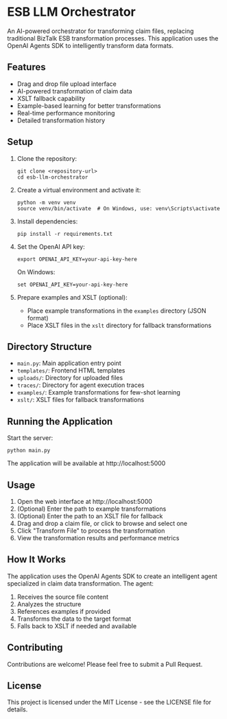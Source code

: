 # ESB LLM Orchestrator

An AI-powered orchestrator for transforming claim files, replacing traditional BizTalk ESB transformation processes. This application uses the OpenAI Agents SDK to intelligently transform data formats.

## Features

- Drag and drop file upload interface
- AI-powered transformation of claim data 
- XSLT fallback capability
- Example-based learning for better transformations
- Real-time performance monitoring
- Detailed transformation history

## Setup

1. Clone the repository:
   ```
   git clone <repository-url>
   cd esb-llm-orchestrator
   ```

2. Create a virtual environment and activate it:
   ```
   python -m venv venv
   source venv/bin/activate  # On Windows, use: venv\Scripts\activate
   ```

3. Install dependencies:
   ```
   pip install -r requirements.txt
   ```

4. Set the OpenAI API key:
   ```
   export OPENAI_API_KEY=your-api-key-here
   ```
   On Windows:
   ```
   set OPENAI_API_KEY=your-api-key-here
   ```

5. Prepare examples and XSLT (optional):
   - Place example transformations in the `examples` directory (JSON format)
   - Place XSLT files in the `xslt` directory for fallback transformations

## Directory Structure

- `main.py`: Main application entry point
- `templates/`: Frontend HTML templates
- `uploads/`: Directory for uploaded files
- `traces/`: Directory for agent execution traces
- `examples/`: Example transformations for few-shot learning
- `xslt/`: XSLT files for fallback transformations

## Running the Application

Start the server:
```
python main.py
```

The application will be available at http://localhost:5000

## Usage

1. Open the web interface at http://localhost:5000
2. (Optional) Enter the path to example transformations
3. (Optional) Enter the path to an XSLT file for fallback
4. Drag and drop a claim file, or click to browse and select one
5. Click "Transform File" to process the transformation
6. View the transformation results and performance metrics

## How It Works

The application uses the OpenAI Agents SDK to create an intelligent agent specialized in claim data transformation. The agent:

1. Receives the source file content
2. Analyzes the structure
3. References examples if provided
4. Transforms the data to the target format
5. Falls back to XSLT if needed and available

## Contributing

Contributions are welcome! Please feel free to submit a Pull Request.

## License

This project is licensed under the MIT License - see the LICENSE file for details. 